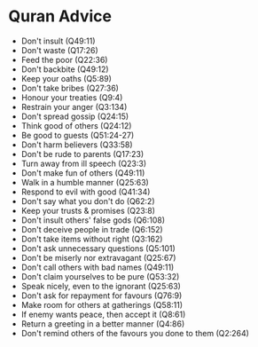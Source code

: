 # Quran Advice
- Don't insult (Q49:11)
- Don't waste (Q17:26)
- Feed the poor (Q22:36)
- Don't backbite (Q49:12)
- Keep your oaths (Q5:89)
- Don't take bribes (Q27:36)
- Honour your treaties (Q9:4)
- Restrain your anger (Q3:134)
- Don't spread gossip (Q24:15)
- Think good of others (Q24:12)
- Be good to guests (Q51:24-27)
- Don't harm believers (Q33:58)
- Don't be rude to parents (Q17:23)
- Turn away from ill speech (Q23:3)
- Don't make fun of others (Q49:11)
- Walk in a humble manner (Q25:63)
- Respond to evil with good (Q41:34)
- Don't say what you don't do (Q62:2)
- Keep your trusts & promises (Q23:8)
- Don't insult others' false gods (Q6:108)
- Don't deceive people in trade (Q6:152)
- Don't take items without right (Q3:162)
- Don't ask unnecessary questions (Q5:101)
- Don't be miserly nor extravagant (Q25:67)
- Don't call others with bad names (Q49:11)
- Don't claim yourselves to be pure (Q53:32)
- Speak nicely, even to the ignorant (Q25:63)
- Don't ask for repayment for favours (Q76:9)
- Make room for others at gatherings (Q58:11)
- If enemy wants peace, then accept it (Q8:61)
- Return a greeting in a better manner (Q4:86)
- Don't remind others of the favours you done to them (Q2:264)